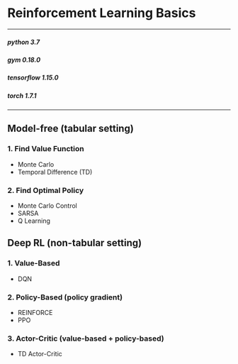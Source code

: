 # Reinforcement Learning Basics
* * *
##### python 3.7
##### gym 0.18.0
##### tensorflow 1.15.0
##### torch 1.7.1
***
## Model-free (tabular setting)
### 1. Find Value Function
- Monte Carlo
- Temporal Difference (TD)
### 2. Find Optimal Policy
- Monte Carlo Control
- SARSA
- Q Learning


## Deep RL (non-tabular setting)
### 1. Value-Based
- DQN

### 2. Policy-Based (policy gradient)
- REINFORCE
- PPO

### 3. Actor-Critic (value-based + policy-based)
- TD Actor-Critic
